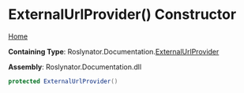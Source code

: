 <a name="_top"></a>

# ExternalUrlProvider\(\) Constructor

[Home](../../../../README.md#_top)

**Containing Type**: Roslynator\.Documentation\.[ExternalUrlProvider](../README.md#_top)

**Assembly**: Roslynator\.Documentation\.dll

```csharp
protected ExternalUrlProvider()
```

